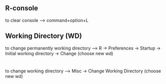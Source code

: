 ## R-console
to clear console --> command+option+L

## Working Directory (WD)
to change permanently working directory --> R ->  Preferences ->  Startup ->  Initial working directory ->  Change (choose new wd)
#
to change working directory --> Misc  ->  Change Working Directory (choose new wd)
